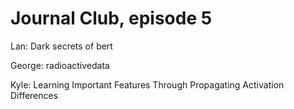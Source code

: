 # Journal Club, episode 5

Lan: Dark secrets of bert

George: radioactivedata

Kyle: Learning Important Features Through Propagating Activation Differences
